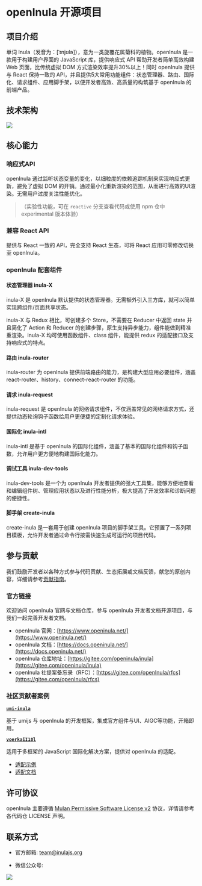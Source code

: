 # openInula 开源项目

## 项目介绍

单词 Inula（发音为：[ˈɪnjʊlə]），意为一类旋覆花属菊科的植物。openInula 是一款用于构建用户界面的 JavaScript 库，提供响应式 API 帮助开发者简单高效构建 Web 页面，比传统虚拟 DOM 方式渲染效率提升30%以上！同时 openInula 提供与 React 保持一致的 API，并且提供5大常用功能组件：状态管理器、路由、国际化、请求组件、应用脚手架，以便开发者高效、高质量的构筑基于 openInula 的前端产品。

## 技术架构

![](https://openinula-website.obs.ap-southeast-1.myhuaweicloud.com/misc/structure.png)

## 核心能力

### 响应式API

openInula 通过监听状态变量的变化，以细粒度的依赖追踪机制来实现响应式更新，避免了虚拟 DOM 的开销。通过最小化重新渲染的范围，从而进行高效的UI渲染。无需用户过度关注性能优化。

>（实验性功能，可在 `reactive` 分支查看代码或使用 npm 仓中 experimental 版本体验）

### 兼容 React API

提供与 React 一致的 API，完全支持 React 生态，可将 React 应用可零修改切换至 openInula。

### openInula 配套组件

#### 状态管理器 inula-X

inula-X 是 openInula 默认提供的状态管理器。无需额外引入三方库，就可以简单实现跨组件/页面共享状态。

inula-X 与 Redux 相比，可创建多个 Store，不需要在 Reducer 中返回 state 并且简化了 Action 和 Reducer 的创建步骤，原生支持异步能力，组件能做到精准重渲染。inula-X 均可使用函数组件、class 组件，能提供 redux 的适配接口及支持响应式的特点。

#### 路由 inula-router

inula-router 为 openInula 提供前端路由的能力，是构建大型应用必要组件，涵盖 react-router、history、connect-react-router 的功能。

#### 请求 inula-request

inula-request 是 openInula 的网络请求组件，不仅涵盖常见的网络请求方式，还提供动态轮询钩子函数给用户更便捷的定制化请求体验。

#### 国际化 inula-intl

inula-intl 是基于 openInula 的国际化组件，涵盖了基本的国际化组件和钩子函数，允许用户更方便地构建国际化能力。

#### 调试工具 inula-dev-tools

inula-dev-tools 是一个为 openInula 开发者提供的强大工具集，能够方便地查看和编辑组件树、管理应用状态以及进行性能分析，极大提高了开发效率和诊断问题的便捷性。

#### 脚手架 create-inula

create-inula 是一套用于创建 openInula 项目的脚手架工具。它预置了一系列项目模板，允许开发者通过命令行按需快速生成可运行的项目代码。

## 参与贡献

我们鼓励开发者以各种方式参与代码贡献、生态拓展或文档反馈，献您的原创内容，详细请参考[贡献指南](https://docs.openinula.net/docs/%E8%B4%A1%E7%8C%AE%E6%8C%87%E5%8D%97)。

### 官方链接

欢迎访问 openInula 官网与文档仓库，参与 openInula 开发者文档开源项目，与我们一起完善开发者文档。

* openInula 官网：[https://www.openinula.net/](https://www.openinula.net/)
* openInula 文档：[https://docs.openinula.net/](https://docs.openinula.net/)
* openInula 仓库地址：[https://gitee.com/openinula/inula](https://gitee.com/openinula/inula)
* openInula 社提案备忘录（RFC）：[https://gitee.com/openInula/rfcs](https://gitee.com/openInula/rfcs)

### 社区贡献者案例

**[`umi-inula`](https://gitee.com/congxiaochen/inula)**

基于 umijs 与 openInula 的开发框架，集成官方组件与UI、AIGC等功能，开箱即用。

**[`voerkaiI18l`](https://github.com/zhangfisher/voerka-i18n/)**

适用于多框架的 JavaScript 国际化解决方案，提供对 openInula 的适配。

- [适配示例](https://gitee.com/link?target=https%3A%2F%2Fgithub.com%2Fzhangfisher%2Fvoerka-i18n%2Ftree%2Fmaster%2Fexamples%2Fopeninula)
- [适配文档](https://gitee.com/link?target=https%3A%2F%2Fzhangfisher.github.io%2Fvoerka-i18n%2F%23%2Fzh%2Fguide%2Fintegration%2Fopeninula)

## 许可协议

openInula 主要遵循 [Mulan Permissive Software License v2](http://license.coscl.org.cn/MulanPSL2) 协议，详情请参考各代码仓 LICENSE 声明。

## 联系方式

* 官方邮箱: [team@inulajs.org](mailto:team@inulajs.org)

* 微信公众号:

![](https://www.openinula.net/assets/qrcode.inula-02f99d58.jpg)
